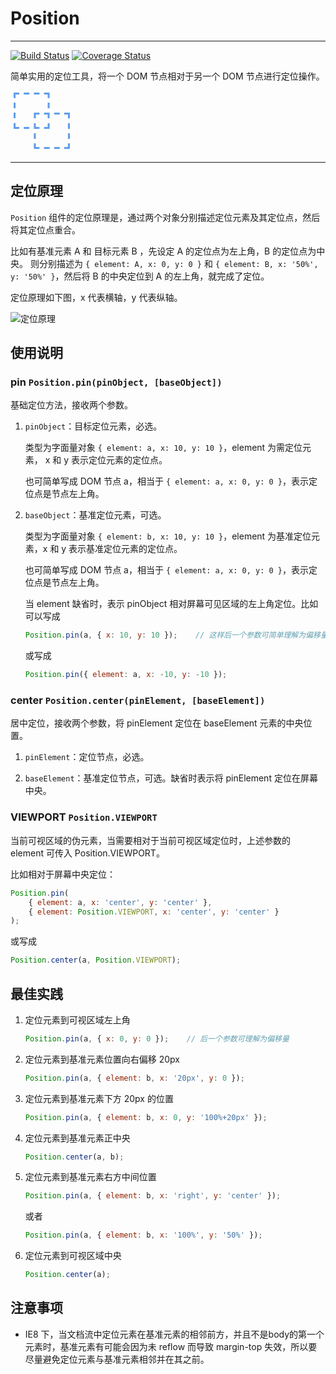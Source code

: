 # Position

---

[![Build Status](https://travis-ci.org/aralejs/position.png)](https://travis-ci.org/aralejs/position)
[![Coverage Status](https://coveralls.io/repos/aralejs/position/badge.png?branch=master)](https://coveralls.io/r/aralejs/position)

简单实用的定位工具，将一个 DOM 节点相对于另一个 DOM 节点进行定位操作。


<span style="font-size:100px;line-height:1;color:#619EE8;">⿻</span>

---

## 定位原理

`Position` 组件的定位原理是，通过两个对象分别描述定位元素及其定位点，然后将其定位点重合。

比如有基准元素 A  和 目标元素 B ，先设定 A 的定位点为左上角，B 的定位点为中央。
则分别描述为 `{ element: A, x: 0, y: 0 }` 和 `{ element: B, x: '50%', y: '50%' }`，然后将 B 的中央定位到 A 的左上角，就完成了定位。

定位原理如下图，x 代表横轴，y 代表纵轴。

![定位原理](https://i.alipayobjects.com/e/201307/oNcpd6WJB.png)

## 使用说明

### pin `Position.pin(pinObject, [baseObject])`

基础定位方法，接收两个参数。

1. `pinObject`：目标定位元素，必选。

    类型为字面量对象 `{ element: a, x: 10, y: 10 }`，element 为需定位元素， x 和 y 表示定位元素的定位点。
    
    也可简单写成 DOM 节点 a，相当于 `{ element: a, x: 0, y: 0 }`，表示定位点是节点左上角。
    
2. `baseObject`：基准定位元素，可选。

    类型为字面量对象 `{ element: b, x: 10, y: 10 }`，element 为基准定位元素，x 和 y 表示基准定位元素的定位点。
    
    也可简单写成 DOM 节点 a，相当于 `{ element: a, x: 0, y: 0 }`，表示定位点是节点左上角。
    
    当 element 缺省时，表示 pinObject 相对屏幕可见区域的左上角定位。比如可以写成
        
    ```js
    Position.pin(a, { x: 10, y: 10 });    // 这样后一个参数可简单理解为偏移量
    ```
        
    或写成
        
    ```js
    Position.pin({ element: a, x: -10, y: -10 });
    ```


### center `Position.center(pinElement, [baseElement])`

居中定位，接收两个参数，将 pinElement 定位在 baseElement 元素的中央位置。

1. `pinElement`：定位节点，必选。

2. `baseElement`：基准定位节点，可选。缺省时表示将 pinElement 定位在屏幕中央。


### VIEWPORT `Position.VIEWPORT`

当前可视区域的伪元素，当需要相对于当前可视区域定位时，上述参数的 element 可传入 Position.VIEWPORT。

比如相对于屏幕中央定位：
    
```js
Position.pin(
    { element: a, x: 'center', y: 'center' }, 
    { element: Position.VIEWPORT, x: 'center', y: 'center' }
);
```
    
或写成

```js
Position.center(a, Position.VIEWPORT);
```


## 最佳实践

1. 定位元素到可视区域左上角

    ```js
    Position.pin(a, { x: 0, y: 0 });    // 后一个参数可理解为偏移量
    ```

2. 定位元素到基准元素位置向右偏移 20px

    ```js
    Position.pin(a, { element: b, x: '20px', y: 0 });
    ```

3. 定位元素到基准元素下方 20px 的位置

    ```js
    Position.pin(a, { element: b, x: 0, y: '100%+20px' });
    ```

4. 定位元素到基准元素正中央

    ```js
    Position.center(a, b);
    ```
    
5. 定位元素到基准元素右方中间位置
    
    ```js        
    Position.pin(a, { element: b, x: 'right', y: 'center' });
    ```

    或者
    
    ```js
    Position.pin(a, { element: b, x: '100%', y: '50%' });
    ```

6. 定位元素到可视区域中央

    ```js
    Position.center(a);
    ```


## 注意事项

 - IE8 下，当文档流中定位元素在基准元素的相邻前方，并且不是body的第一个元素时，基准元素有可能会因为未 reflow 而导致 margin-top 失效，所以要尽量避免定位元素与基准元素相邻并在其之前。

